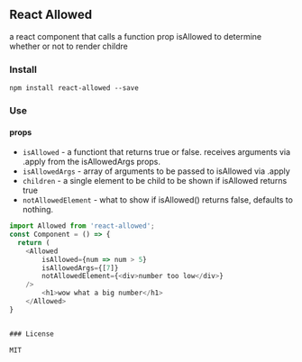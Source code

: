 ## React Allowed 

a react component that calls a function prop isAllowed to determine whether or not to render childre

### Install

`npm install react-allowed --save`

### Use

#### props
* `isAllowed` - a functiont that returns true or false. receives arguments via .apply from the isAllowedArgs props.
* `isAllowedArgs` - array of arguments to be passed to isAllowed via .apply
* `children` - a single element to be child to be shown if isAllowed returns true
* `notAllowedElement` - what to show if isAllowed() returns false, defaults to nothing. 


```js
import Allowed from 'react-allowed';
const Component = () => {
  return (
  	<Allowed  
  		isAllowed={num => num > 5}
  		isAllowedArgs={[7]}
  		notAllowedElement={<div>number too low</div>}
  	/>
  		<h1>wow what a big number</h1>
  	</Allowed>
}


### License

MIT